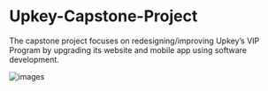 # Upkey-Capstone-Project
The capstone project focuses on redesigning/improving Upkey’s VIP Program by upgrading its website and mobile app using software development. 


![images](https://user-images.githubusercontent.com/52173060/160226278-5fe2678c-9bc4-42db-ad09-25111e6d139e.png)
